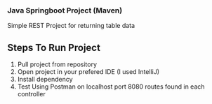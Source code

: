 ### Java Springboot Project (Maven)
Simple REST Project for returning table data

## Steps To Run Project
1. Pull project from repository
2. Open project in your prefered IDE (I used IntelliJ)
3. Install dependency
4. Test Using Postman on localhost port 8080 routes found in each controller
